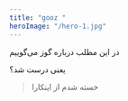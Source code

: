 ```yaml
---
title: "gooz "
heroImage: "/hero-1.jpg"
---
```


در این مطلب درباره گوز می‌گوییم

یعنی درست شد؟

> خسته شدم از اینکارا

